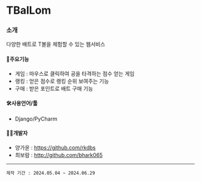 #  TBalLom
### 소개
다양한 배트로 T볼을 체험할 수 있는 웹서비스

#### 📌주요기능
- 게임 : 마우스로 클릭하여 공을 타격하는 점수 얻는 게임
- 랭킹 : 얻은 점수로 랭킹 순위 보여주는 기능
- 구매 : 받은 포인트로 배트 구매 기능

#### 🛠️사용언어/툴
- Django/PyCharm

#### 👩‍💻개발자
- 양가윤 : https://github.com/rkdbs
- 최보람 : http://github.com/bhark065

* * *
```
제작 기간 : 2024.05.04 ~ 2024.06.29
```
